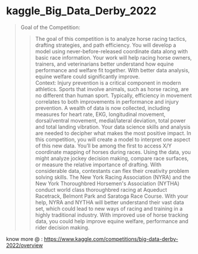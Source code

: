 # kaggle_Big_Data_Derby_2022
> Goal of the Competition: 
>> The goal of this competition is to analyze horse racing tactics, drafting strategies, and path efficiency. You will develop a model using never-before-released coordinate data along with basic race information.  Your work will help racing horse owners, trainers, and veterinarians better understand how equine performance and welfare fit together. With better data analysis, equine welfare could significantly improve.  
> Context: Injury prevention is a critical component in modern athletics. Sports that involve animals, such as horse racing, are no different than human sport. Typically, efficiency in movement correlates to both improvements in performance and injury prevention.  A wealth of data is now collected, including measures for heart rate, EKG, longitudinal movement, dorsal/ventral movement, medial/lateral deviation, total power and total landing vibration. Your data science skills and analysis are needed to decipher what makes the most positive impact.  In this competition, you will create a model to interpret one aspect of this new data. You’ll be among the first to access X/Y coordinate mapping of horses during races. Using the data, you might analyze jockey decision making, compare race surfaces, or measure the relative importance of drafting. With considerable data, contestants can flex their creativity problem solving skills.  The New York Racing Association (NYRA) and the New York Thoroughbred Horsemen's Association (NYTHA) conduct world class thoroughbred racing at Aqueduct Racetrack, Belmont Park and Saratoga Race Course.  With your help, NYRA and NYTHA will better understand their vast data set, which could lead to new ways of racing and training in a highly traditional industry. With improved use of horse tracking data, you could help improve equine welfare, performance and rider decision making.


know more @ : https://www.kaggle.com/competitions/big-data-derby-2022/overview
